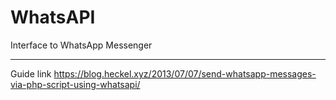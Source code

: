 # WhatsAPI

Interface to WhatsApp Messenger

----------

Guide link
https://blog.heckel.xyz/2013/07/07/send-whatsapp-messages-via-php-script-using-whatsapi/
